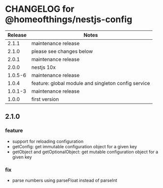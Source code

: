 # CHANGELOG for @homeofthings/nestjs-config

| Release | Notes                                               |
| ------- | --------------------------------------------------- |
| 2.1.1   | maintenance release                                 |
| 2.1.0   | please see changes below                            |
| 2.0.1   | maintenance release                                 |
| 2.0.0   | nestjs 10x                                          |
| 1.0.5-6 | maintenance release                                 |
| 1.0.4   | feature: global module and singleton config service |
| 1.0.1-3 | maintenance release                                 |
| 1.0.0   | first version                                       |

## 2.1.0

### feature

- support for reloading configuration
- getConfig: get immutable configuration object for a given key
- getObject and getOptionalObject: get mutable configuration object for a given key

### fix

- parse numbers using parseFloat instead of parseInt
